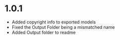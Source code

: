 # 1.0.1
* Added copyright info to exported models
* Fixed the Output Folder being a mismatched name
* Added Output folder to readme